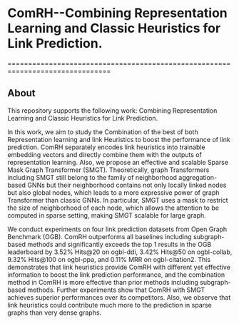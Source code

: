 # ComRH--Combining Representation Learning and Classic Heuristics for Link Prediction.
===============================================================================

About
-----
This repository supports the following work:
Combining Representation Learning and Classic Heuristics for Link Prediction.

In this work, we aim to study the Combination of the best of both Representation learning and link Heuristics to boost the performance of link prediction.
ComRH separately encodes link heuristics into trainable embedding vectors and directly combine them with the outputs of representation learning. Also, we propose an effective and scalable Sparse Mask Graph Transformer (SMGT). Theoretically, graph Transformers including SMGT still belong to the family of neighborhood aggregation-based GNNs but their neighborhood contains not only locally linked nodes but also global nodes, which leads to a more expressive power of graph Transformer than classic GNNs. In particular, SMGT uses a mask to restrict the size of neighborhood of each node, which allows the attention to be computed in sparse setting, making SMGT scalable for large graph.

We conduct experiments on four link prediction datasets from  Open Graph Benchmark (OGB). ComRH outperforms all baselines including subgraph-based methods and significantly exceeds the top 1 results in the OGB leaderboard by 3.52% Hits@20 on ogbl-ddi, 3.42% Hits@50 on ogbl-collab, $9.32\%$ Hits@100 on ogbl-ppa, and $0.11\%$ MRR on ogbl-citation2. This demonstrates that link heuristics provide ComRH with different yet effective information to boost the link prediction performance, and the combination method in ComRH is more effective than prior methods including subgraph-based methods. Further experiments show that ComRH with SMGT achieves superior performances over its competitors. Also, we observe that link heuristics could contribute much more to the prediction in sparse graphs than very dense graphs.
